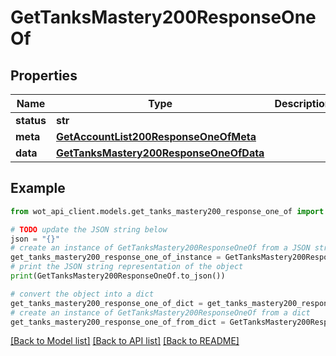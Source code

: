 # GetTanksMastery200ResponseOneOf


## Properties

Name | Type | Description | Notes
------------ | ------------- | ------------- | -------------
**status** | **str** |  | 
**meta** | [**GetAccountList200ResponseOneOfMeta**](GetAccountList200ResponseOneOfMeta.md) |  | 
**data** | [**GetTanksMastery200ResponseOneOfData**](GetTanksMastery200ResponseOneOfData.md) |  | 

## Example

```python
from wot_api_client.models.get_tanks_mastery200_response_one_of import GetTanksMastery200ResponseOneOf

# TODO update the JSON string below
json = "{}"
# create an instance of GetTanksMastery200ResponseOneOf from a JSON string
get_tanks_mastery200_response_one_of_instance = GetTanksMastery200ResponseOneOf.from_json(json)
# print the JSON string representation of the object
print(GetTanksMastery200ResponseOneOf.to_json())

# convert the object into a dict
get_tanks_mastery200_response_one_of_dict = get_tanks_mastery200_response_one_of_instance.to_dict()
# create an instance of GetTanksMastery200ResponseOneOf from a dict
get_tanks_mastery200_response_one_of_from_dict = GetTanksMastery200ResponseOneOf.from_dict(get_tanks_mastery200_response_one_of_dict)
```
[[Back to Model list]](../README.md#documentation-for-models) [[Back to API list]](../README.md#documentation-for-api-endpoints) [[Back to README]](../README.md)


